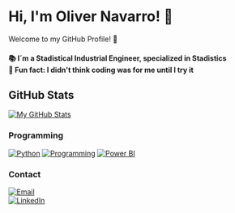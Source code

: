 # Hi, I'm Oliver Navarro! 👋

Welcome to my GitHub Profile! 🌟

<h4 align="left">📚 I´m a Stadistical Industrial Engineer, specialized in Stadistics <br>🎲 Fun fact: I didn't think coding was for me until I try it 

## GitHub Stats
[![My GitHub Stats](https://github-readme-stats.vercel.app/api?username=Oliver-NG23&show_icons=true&theme=tokyonight)](https://github.com/anuraghazra/github-readme-stats)

### Programming
  [![Python](https://img.icons8.com/color/48/000000/python.png)](https://www.python.org)
  [![Programming](https://skillicons.dev/icons?i=r)](https://skillicons.dev)
  [![Power BI](https://img.icons8.com/color/48/000000/power-bi.png)](https://powerbi.microsoft.com)

### Contact
  [![Email](https://img.shields.io/badge/olicern@gmail.com-email_personal-D14836?style=for-the-badge&logo=gmail&logoColor=white&labelColor=101010)](mailto:olicern@gmail.com)
</br>
  [![LinkedIn](https://img.shields.io/badge/LinkedIn-Oliver_Navarro-0077B5?style=for-the-badge&logo=linkedin&logoColor=white&labelColor=101010)](https://www.linkedin.com/in/olivernavarro23)

